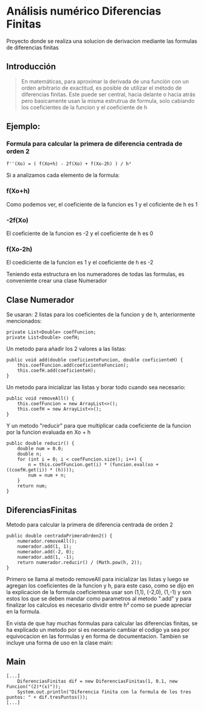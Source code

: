 #  Análisis numérico Diferencias Finitas
Proyecto donde se realiza una solucion de derivacion mediante las formulas de diferencias finitas

## Introducción
>En matemáticas, para aproximar la derivada de una función con un orden arbitrario de exactitud, es posible de utilizar el método de diferencias finitas. Este puede ser central, hacia delante o hacia atrás pero basicamente usan la misma estrutrua de formula, solo cabiando los coeficientes de la funcion y el coeficiente de h

## Ejemplo:
### Formula para calcular la primera de diferencia centrada de orden 2
    f''(Xo) = ( f(Xo+h) - 2f(Xo) + f(Xo-2h) ) / h²
Si a analizamos cada elemento de la formula:
### f(Xo+h)
Como podemos ver, el coeficiente de la funcion es 1 y el coficiente de h es 1
### -2f(Xo)
El coeficiente de la funcion es -2 y el coeficiente de h es 0
### f(Xo-2h)
El coediciente de la funcion es 1 y el coeficiente de h es -2

Teniendo esta estructura en los numeradores de todas las formulas, es conveniente crear una clase Numerador
## Clase Numerador
Se usaran:
2 listas para los coeficientes de la funcion y de h, anteriormente mencionados:

    private List<Double> coefFuncion;
    private List<Double> coefH;
Un metodo para añadir los 2 valores a las listas:

    public void add(double coeficienteFuncion, double coeficienteH) {
        this.coefFuncion.add(coeficienteFuncion);
        this.coefH.add(coeficienteH);
    }
Un metodo para inicializar las listas y borar todo cuando sea necesario:

    public void removeAll() {
        this.coefFuncion = new ArrayList<>();
        this.coefH = new ArrayList<>();
    }
Y un metodo "reducir" para que multiplicar cada coeficiente de la funcion por la funcion evaluada en Xo + h
    
    public double reducir() {
        double num = 0.0;
        double n;
        for (int i = 0; i < coefFuncion.size(); i++) {
            n = this.coefFuncion.get(i) * (funcion.eval(xo + ((coefH.get(i)) * (h))));
            num = num + n;
        }
        return num;
    }
## DiferenciasFinitas
Metodo para calcular la primera de diferencia centrada de orden 2

    public double centradaPrimeraOrden2() {
        numerador.removeAll();
        numerador.add(1, 1);
        numerador.add(-2, 0);
        numerador.add(1, -1);
        return numerador.reducir() / (Math.pow(h, 2));
    }
Primero se llama al metodo removeAll para inicializar las listas y luego se agregan los coeficientes de la funcion y h, para este caso, como se dijo en la explicacion de la formula coeficientesa usar son (1,1), (-2,0), (1,-1) y son estos los que se deben mandar como parametros al metodo ".add" y para finalizar los calculos es necesario dividir entre h² como se puede apreciar en la formula.

En vista de que hay muchas formulas para calcular las diferencias finitas, se ha explicado un metodo por si es necesario cambiar el codigo ya sea por equivocacion en las formulas y en forma de documentacion. Tambien se incluye una forma de uso en la clase main:

## Main
    [...]
        DiferenciasFinitas dif = new DiferenciasFinitas(1, 0.1, new Funcion("(2)*(x)"));
        System.out.println("Diferencia finita con la formula de los tres puntos: " + dif.tresPuntos());
    [...]
